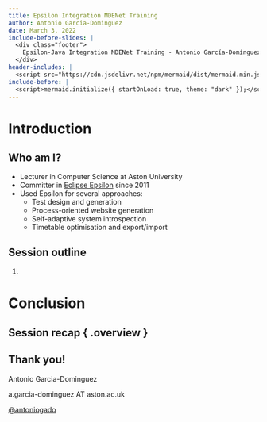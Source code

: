 ```yaml
---
title: Epsilon Integration MDENet Training
author: Antonio Garcia-Dominguez
date: March 3, 2022
include-before-slides: |
  <div class="footer">
    Epsilon-Java Integration MDENet Training - Antonio García-Domínguez (Aston University) - <a href="https://twitter.com/antoniogado">@antoniogado</a> / a.garcia-dominguez AT aston DOT ac DOT uk
  </div>
header-includes: |
  <script src="https://cdn.jsdelivr.net/npm/mermaid/dist/mermaid.min.js"></script>
include-before: |
  <script>mermaid.initialize({ startOnLoad: true, theme: "dark" });</script>
---
```


# Introduction

## Who am I?

* Lecturer in Computer Science at Aston University
* Committer in [Eclipse Epsilon](https://eclipse.org/epsilon) since 2011
* Used Epsilon for several approaches:
  * Test design and generation
  * Process-oriented website generation
  * Self-adaptive system introspection
  * Timetable optimisation and export/import

## Session outline

1. 


# Conclusion

## Session recap { .overview }


## Thank you!

Antonio Garcia-Dominguez

a.garcia-dominguez AT aston.ac.uk

[\@antoniogado](http://twitter.com/antoniogado)
